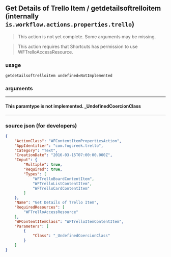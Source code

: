 
## Get Details of Trello Item / getdetailsoftrelloitem (internally `is.workflow.actions.properties.trello`)

> This action is not yet complete. Some arguments may be missing.

> This action requires that Shortcuts has permission to use WFTrelloAccessResource.



### usage
```
getdetailsoftrelloitem undefined=NotImplemented
```

### arguments

---

#### This paramtype is not implemented. _UndefinedCoercionClass

---

### source json (for developers)

```json
{
	"ActionClass": "WFContentItemPropertiesAction",
	"AppIdentifier": "com.fogcreek.trello",
	"Category": "Text",
	"CreationDate": "2016-03-15T07:00:00.000Z",
	"Input": {
		"Multiple": true,
		"Required": true,
		"Types": [
			"WFTrelloBoardContentItem",
			"WFTrelloListContentItem",
			"WFTrelloCardContentItem"
		]
	},
	"Name": "Get Details of Trello Item",
	"RequiredResources": [
		"WFTrelloAccessResource"
	],
	"WFContentItemClass": "WFTrelloItemContentItem",
	"Parameters": [
		{
			"Class": "_UndefinedCoercionClass"
		}
	]
}
```
